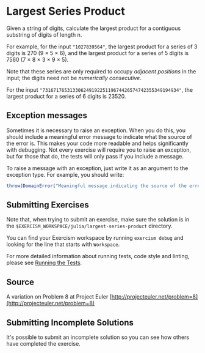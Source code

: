# Largest Series Product

Given a string of digits, calculate the largest product for a contiguous
substring of digits of length n.

For example, for the input `"1027839564"`, the largest product for a
series of 3 digits is 270 (9 × 5 × 6), and the largest product for a
series of 5 digits is 7560 (7 × 8 × 3 × 9 × 5).

Note that these series are only required to occupy *adjacent positions*
in the input; the digits need not be *numerically consecutive*.

For the input `"73167176531330624919225119674426574742355349194934"`,
the largest product for a series of 6 digits is 23520.

## Exception messages

Sometimes it is necessary to raise an exception. When you do this, you should include a meaningful error message to
indicate what the source of the error is. This makes your code more readable and helps significantly with debugging. Not
every exercise will require you to raise an exception, but for those that do, the tests will only pass if you include
a message.

To raise a message with an exception, just write it as an argument to the exception type. For example, you should write:

```julia
throw(DomainError("Meaningful message indicating the source of the error"))
```

## Submitting Exercises

Note that, when trying to submit an exercise, make sure the solution is in the `$EXERCISM_WORKSPACE/julia/largest-series-product` directory.

You can find your Exercism workspace by running `exercism debug` and looking for the line that starts with `Workspace`.

For more detailed information about running tests, code style and linting,
please see [Running the Tests](http://exercism.io/tracks/julia/tests).

## Source

A variation on Problem 8 at Project Euler [http://projecteuler.net/problem=8](http://projecteuler.net/problem=8)

## Submitting Incomplete Solutions

It's possible to submit an incomplete solution so you can see how others have completed the exercise.
